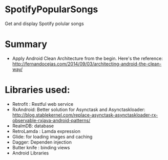 # SpotifyPopularSongs
Get and display Spotify polular songs

# Summary
- Apply Android Clean Architecture from the begin. Here's the reference: http://fernandocejas.com/2014/09/03/architecting-android-the-clean-way/

# Libraries used:
- Retrofit : Restful web service
- RxAndroid: Better solution for Asynctask and Asynctaskloader: http://blog.stablekernel.com/replace-asynctask-asynctaskloader-rx-observable-rxjava-android-patterns/
- RealmDB: database
- RetroLamda : Lamda expression
- Glide: for loading images and caching
- Dagger: Dependen injection
- Butter knife : binding views
- Android Libraries

